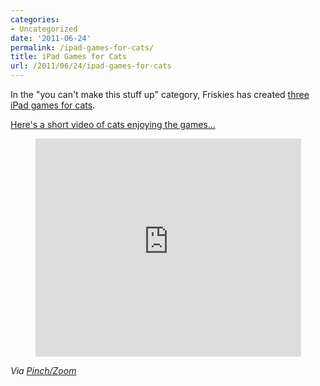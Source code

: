 ```yaml
---
categories:
- Uncategorized
date: '2011-06-24'
permalink: /ipad-games-for-cats/
title: iPad Games for Cats
url: /2011/06/24/ipad-games-for-cats
---
```


In the "you can't make this stuff up" category, Friskies has created <a href="http://www.gamesforcats.com/">three iPad games for cats</a>.

<a href="https://www.youtube.com/watch?v=vaif2uq_0Vc">Here's a short video of cats enjoying the games...</a>

<p align="center"><iframe width="425" height="349" src="https://www.youtube.com/embed/vaif2uq_0Vc?rel=0" frameborder="0" allowfullscreen></iframe></p>

<em>Via <a href="http://pinchzoom.com/posts/friskies-creates-ipad-apps-for-cats/">Pinch/Zoom</a></em>
